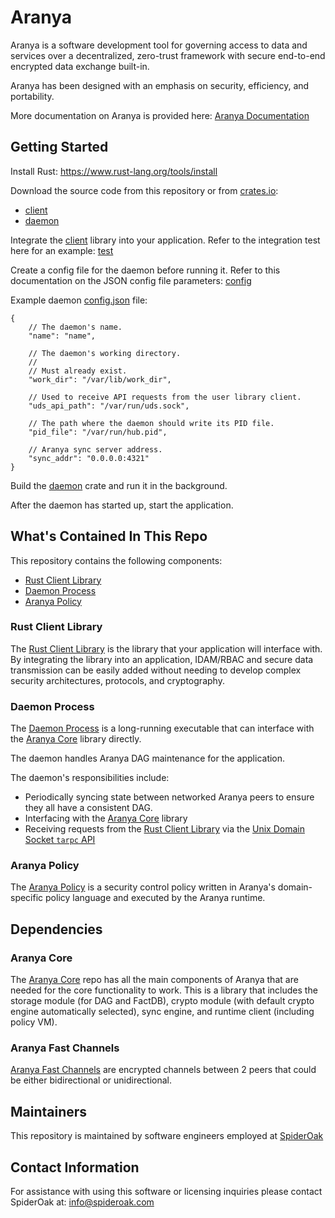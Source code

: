 # Aranya

Aranya is a software development tool for governing access to data and services over a decentralized, zero-trust framework with secure end-to-end encrypted data exchange built-in.

Aranya has been designed with an emphasis on security, efficiency, and portability.

More documentation on Aranya is provided here:
[Aranya Documentation](https://github.com/aranya-project/docs)

## Getting Started

Install Rust:
<https://www.rust-lang.org/tools/install>

Download the source code from this repository or from [crates.io](https://crates.io):
- [client](https://crates.io/crates/aranya-client)
- [daemon](https://crates.io/crates/aranya-daemon)

Integrate the [client](crates/aranya-client) library into your application. Refer to the integration test here for an example:
[test](crates/daemon/tests/tests.rs)

Create a config file for the daemon before running it. Refer to this documentation on the JSON config file parameters:
[config](crates/aranya-daemon/src/config.rs)

Example daemon [config.json](crates/aranya-daemon/example.json) file:
```
{
	// The daemon's name.
	"name": "name",
	
	// The daemon's working directory.
	//
	// Must already exist.
	"work_dir": "/var/lib/work_dir",

	// Used to receive API requests from the user library client.
	"uds_api_path": "/var/run/uds.sock",

	// The path where the daemon should write its PID file.
	"pid_file": "/var/run/hub.pid",

	// Aranya sync server address.
	"sync_addr": "0.0.0.0:4321"
}
```

Build the [daemon](crates/aranya-daemon) crate and run it in the background.

After the daemon has started up, start the application.

## What's Contained In This Repo

This repository contains the following components:
- [Rust Client Library](crates/aranya-client)
- [Daemon Process](crates/aranya-daemon)
- [Aranya Policy](crates/aranya-daemon/src/policy.md)

### Rust Client Library

The [Rust Client Library](crates/aranya-client) is the library that your application will interface with.
By integrating the library into an application, IDAM/RBAC and secure data transmission can be easily added without needing to develop complex security architectures, protocols, and cryptography.

### Daemon Process

The [Daemon Process](crates/aranya-daemon) is a long-running executable that can interface with the [Aranya Core](https://github.com/aranya-project/aranya-core) library directly.

The daemon handles Aranya DAG maintenance for the application.

The daemon's responsibilities include:
- Periodically syncing state between networked Aranya peers to ensure they all have a consistent DAG.
- Interfacing with the [Aranya Core](https://github.com/aranya-project/aranya-core) library
- Receiving requests from the [Rust Client Library](crates/aranya-client) via the [Unix Domain Socket `tarpc` API](crates/aranya-daemon-api)

### Aranya Policy

The [Aranya Policy](crates/daemon/src/policy.md) is a security control policy written in Aranya's domain-specific policy language and executed by the Aranya runtime.

## Dependencies

### Aranya Core

The [Aranya Core](https://github.com/aranya-project/aranya-core) repo has all the main components of Aranya that are needed for the core functionality to work. This is a library that includes the storage module (for DAG and FactDB), crypto module (with default crypto engine automatically selected), sync engine, and runtime client (including policy VM).

### Aranya Fast Channels

[Aranya Fast Channels](https://github.com/aranya-project/aranya-fast-channels) are encrypted channels between 2 peers that could be either bidirectional or unidirectional.

## Maintainers

This repository is maintained by software engineers employed at [SpiderOak](https://spideroak.com/)

## Contact Information

For assistance with using this software or licensing inquiries please contact SpiderOak at:
<info@spideroak.com>
